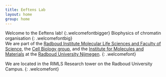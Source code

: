 ```yaml
---
title: Eeftens Lab
layout: home
group: home
---
```


Welcome to the Eeftens lab!
{:.welcomefontbigger}
Biophysics of chromatin organisation
{: .welcomefontbig}
<br>
We are part of the [Radboud Institute Molecular Life Sciences and Faculty of Science](https://www.ru.nl/science/rimls/), the [Cell Biology group](https://www.ru.nl/en/departments/radboud-institute-for-molecular-life-sciences-fnwi-deel/cell-biology), and the [Institute for Molecules and Materials](https://www.ru.nl/en/imm) at the [Radboud University Nijmegen](http://ru.nl/).
{: .welcomefont}

We are located in the RIMLS Research tower on the Radboud University Campus.
{: .welcomefont}
